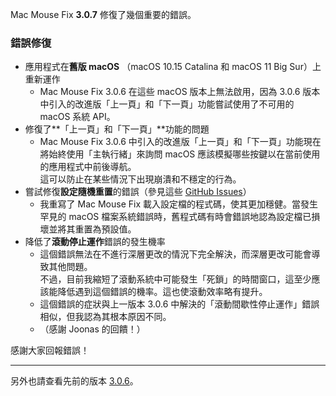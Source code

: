 Mac Mouse Fix **3.0.7** 修復了幾個重要的錯誤。

### 錯誤修復

- 應用程式在**舊版 macOS** （macOS 10.15 Catalina 和 macOS 11 Big Sur）上重新運作 
    - Mac Mouse Fix 3.0.6 在這些 macOS 版本上無法啟用，因為 3.0.6 版本中引入的改進版「上一頁」和「下一頁」功能嘗試使用了不可用的 macOS 系統 API。
- 修復了**「上一頁」和「下一頁」**功能的問題
    - Mac Mouse Fix 3.0.6 中引入的改進版「上一頁」和「下一頁」功能現在將始終使用「主執行緒」來詢問 macOS 應該模擬哪些按鍵以在當前使用的應用程式中前後導航。\
    這可以防止在某些情況下出現崩潰和不穩定的行為。
- 嘗試修復**設定隨機重置**的錯誤（參見這些 [GitHub Issues](https://github.com/noah-nuebling/mac-mouse-fix/issues?q=is%3Aissue%20label%3A%22Config%20Reset%20Intermittently%22)）
    - 我重寫了 Mac Mouse Fix 載入設定檔的程式碼，使其更加穩健。當發生罕見的 macOS 檔案系統錯誤時，舊程式碼有時會錯誤地認為設定檔已損壞並將其重置為預設值。
- 降低了**滾動停止運作**錯誤的發生機率     
     - 這個錯誤無法在不進行深層更改的情況下完全解決，而深層更改可能會導致其他問題。\
      不過，目前我縮短了滾動系統中可能發生「死鎖」的時間窗口，這至少應該能降低遇到這個錯誤的機率。這也使滾動效率略有提升。
    - 這個錯誤的症狀與上一版本 3.0.6 中解決的「滾動間歇性停止運作」錯誤相似，但我認為其根本原因不同。
    - （感謝 Joonas 的回饋！）

感謝大家回報錯誤！

---

另外也請查看先前的版本 [3.0.6](https://github.com/noah-nuebling/mac-mouse-fix/releases/tag/3.0.6)。